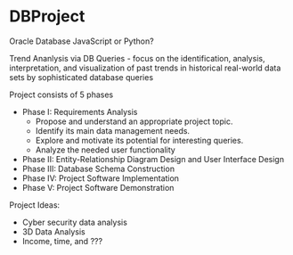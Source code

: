 # DBProject

Oracle Database
JavaScript or Python?

Trend Ananlysis via DB Queries - focus on the identification, analysis, interpretation, and visualization of past trends in historical real-world data sets by sophisticated database queries

Project consists of 5 phases
  - Phase I: Requirements Analysis
    - Propose and understand an appropriate project topic.
    - Identify its main data management needs.
    - Explore and motivate its potential for interesting queries.
    - Analyze the needed user functionality
  - Phase II: Entity-Relationship Diagram Design and User Interface 
    Design
  - Phase III: Database Schema Construction
  - Phase IV: Project Software Implementation
  - Phase V: Project Software Demonstration
  
Project Ideas:
  - Cyber security data analysis
  - 3D Data Analysis
  - Income, time, and ???
